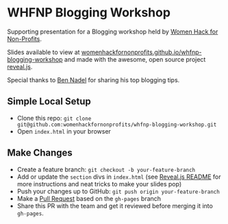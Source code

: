 # WHFNP Blogging Workshop

Supporting presentation for a Blogging workshop held by [Women Hack for Non-Profits](http://www.womenhackfornonprofits.com]).

Slides available to view at [womenhackfornonprofits.github.io/whfnp-blogging-workshop](http://womenhackfornonprofits.github.io/whfnp-blogging-workshop/#/) and made with the awesome, open source project [reveal.js](https://github.com/hakimel/reveal.js).

Special thanks to [Ben Nadel](http://www.bennadel.com/) for sharing his top blogging tips.


## Simple Local Setup

- Clone this repo: `git clone git@github.com:womenhackfornonprofits/whfnp-blogging-workshop.git`
- Open `index.html` in your browser


## Make Changes

- Create a feature branch: `git checkout -b your-feature-branch`
- Add or update the `section` divs in `index.html` (see [Reveal.js README](https://github.com/hakimel/reveal.js) for more instructions and neat tricks to make your slides pop)
- Push your changes up to GitHub: `git push origin your-feature-branch`
- Make a [Pull Request](https://help.github.com/articles/using-pull-requests/) based on the `gh-pages` branch
- Share this PR with the team and get it reviewed before merging it into `gh-pages`.


